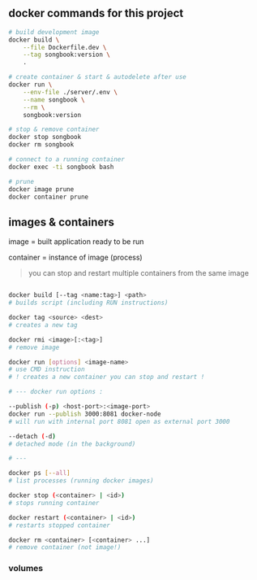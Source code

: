 ## docker commands for this project

```sh
# build development image
docker build \
    --file Dockerfile.dev \
    --tag songbook:version \
    .

# create container & start & autodelete after use
docker run \
    --env-file ./server/.env \
    --name songbook \
    --rm \
    songbook:version

# stop & remove container
docker stop songbook
docker rm songbook

# connect to a running container
docker exec -ti songbook bash

# prune
docker image prune
docker container prune
```

## images & containers

image = built application ready to be run

container = instance of image (process)

> you can stop and restart multiple containers from the same image

```sh

docker build [--tag <name:tag>] <path>
# builds script (including RUN instructions)

docker tag <source> <dest>
# creates a new tag

docker rmi <image>[:<tag>]
# remove image

docker run [options] <image-name>
# use CMD instruction
# ! creates a new container you can stop and restart !

# --- docker run options :

--publish (-p) <host-port>:<image-port>
docker run --publish 3000:8081 docker-node
# will run with internal port 8081 open as external port 3000

--detach (-d)
# detached mode (in the background)

# ---

docker ps [--all]
# list processes (running docker images)

docker stop (<container> | <id>)
# stops running container

docker restart (<container> | <id>)
# restarts stopped container

docker rm <container> [<container> ...]
# remove container (not image!)
```

### volumes
